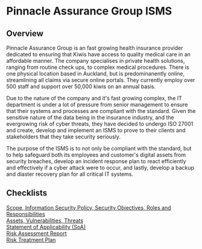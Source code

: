 # Pinnacle Assurance Group ISMS

## Overview

Pinnacle Assurance Group is an fast growing health insurance provider dedicated to ensuring that Kiwis have access to quality medical care in an affordable manner. The company specialises in private health solutions, ranging from routine check ups, to complex medical procedures. There is one physical location based in Auckland, but is predominanently online, streamlining all claims via secure online portals. They currently employ over 500 staff and support over 50,000 kiwis on an annual basis. 

Due to the nature of the company and it's fast growing complex, the IT department is under a lot of pressure from senior management to ensure that their systems and processes are compliant with the standard. Given the sensitive nature of the data being in the insurance industry, and the evergrowing risk of cyber threats, they have decided to undergo ISO 27001 and create, develop and implement an ISMS to prove to their clients and stakeholders that they take security seriously. 

The purpose of the ISMS is to not only be compliant with the standard, but to help safeguard both its employees and customer's digital assets from security breaches, develop an incident response plan to react efficiently and effectively if a cyber attack were to occur, and lastly, develop a backup and diaster recovery plan for all critical IT systems. 

## Checklists

<a href="https://github.com/snkrmitch/PinnacleAssuranceGroupISMS/blob/main/ISMS%20-%20Scope%2C%20Policy%2C%20Objectives%2C%20Roles.pdf">Scope, Information Security Policy, Security Objectives, Roles and Responsibilities</a> \
<a href="https://github.com/snkrmitch/PinnacleAssuranceGroupISMS/blob/main/Assets%2C%20Vulnerabilities%2C%20Threats.pdf">Assets, Vulnerabilities, Threats</a> \
<a href="https://github.com/snkrmitch/Pinnacle-Assurance-Group-ISMS/blob/main/Pinnacle%20Assurance%20Group%20-%20SoA.pdf">Statement of Applicability (SoA)</a> \
<a href="https://github.com/snkrmitch/Pinnacle-Assurance-Group-ISMS/blob/main/Risk%20Assessment%20Report.pdf"> Risk Assessment Report</a> \
<a href="">Risk Treatment Plan</a>




